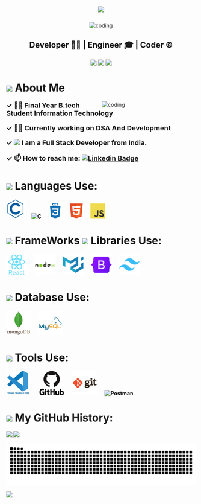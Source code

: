 
<h1 align="center">
  <img src="https://capsule-render.vercel.app/api?type=waving&color=gradient&text=Hey,+I'm+Shahnwaz!&height=100&section=header"/>
</h1>
<!-----h1---->

<div  align="center">
<img alt="coding" width="80" src="https://media.giphy.com/media/CwTvSiWflgCGKgz5eb/giphy.gif">
</div>


<span style="color:#39FF14"><h2 align="center" color="#39FF14"> Developer 🧑‍💻 | Engineer 🎓 | Coder  ©️ </h2></span>


<div id="header" align="center">
  <img src="https://media.giphy.com/media/M9gbBd9nbDrOTu1Mqx/giphy.gif" width="100"/>
  <img src="https://media.giphy.com/media/QssGEmpkyEOhBCb7e1/giphy.gif" width="100" />
  <img src="https://media.giphy.com/media/Ll22OhMLAlVDb8UQWe/giphy.gif" width="100" /> 
</div>


<h1></h1>

<!-- About -->
<h1>
 <img src="https://media.giphy.com/media/Pjaar9PMPIJoh2LySv/giphy.gif" width="20" />
About Me 
  
</h1>


<img align="right" alt="coding" width="250" src="https://media.giphy.com/media/p2GaqIvO2CghxLofci/giphy.gif">


<span style="font-size: 18px">
  
<p >

<b>✓<b> 👨‍🎓 Final Year B.tech Student **Information Technology**

<b>✓<b> 👨‍💻 Currently working on **DSA And Development**

<b>✓<b> <img src="https://media.giphy.com/media/WUlplcMpOCEmTGBtBW/giphy.gif" width="30"> I am a Full Stack Developer from India.
 
<b>✓<b>  📫 How to reach me: [![Linkedin Badge](https://img.shields.io/badge/-ShahnwazAnsari-blue?style=flat&logo=Linkedin&logoColor=white)](https://www.linkedin.com/in/shahnwaz-ansari/)
</p>
</span>

 <h1> <img src="https://media.giphy.com/media/QssGEmpkyEOhBCb7e1/giphy.gif" width="30" />
Languages Use:</h1>

<p> 
<img src="https://github.com/devicons/devicon/blob/master/icons/c/c-line.svg" title="C" alt="C" width="50" height="50"/>&nbsp;&nbsp;&nbsp;&nbsp;
<img src="https://upload.wikimedia.org/wikipedia/commons/1/18/ISO_C%2B%2B_Logo.svg" title="C" alt="C" width="50" height="50"/>&nbsp;&nbsp;&nbsp;&nbsp;
<img src="https://github.com/devicons/devicon/blob/master/icons/css3/css3-plain-wordmark.svg"  title="CSS3" alt="CSS" width="40" height="40"/>&nbsp;&nbsp;&nbsp;&nbsp;
<img src="https://github.com/devicons/devicon/blob/master/icons/html5/html5-original.svg" title="HTML5" alt="HTML" width="40" height="40"/>&nbsp;&nbsp;&nbsp;&nbsp;
<img src="https://github.com/devicons/devicon/blob/master/icons/javascript/javascript-original.svg" title="JavaScript" alt="JavaScript" width="40" height="40"/>&nbsp;&nbsp;&nbsp;&nbsp;
</p> 

<h1> <img src="https://media.giphy.com/media/eNAsjO55tPbgaor7ma/giphy.gif" width="30" />
FrameWorks <img src="https://media.giphy.com/media/KFiyMLUgNVRk0nEUoV/giphy.gif" width="30" /> Libraries Use:</h1>

<p>
<img src="https://github.com/devicons/devicon/blob/master/icons/react/react-original-wordmark.svg" title="React" alt="React" width="55"/>&nbsp;&nbsp;&nbsp;&nbsp;&nbsp;
<img src="https://github.com/devicons/devicon/blob/master/icons/nodejs/nodejs-original-wordmark.svg" title="NodeJs" alt="NodeJs" width="55"/>&nbsp;&nbsp;&nbsp;&nbsp;&nbsp;
<img src="https://github.com/devicons/devicon/blob/master/icons/materialui/materialui-original.svg" title="MUI" alt="MUI" width="55"/>&nbsp;&nbsp;&nbsp;&nbsp;&nbsp;
<img src="https://github.com/devicons/devicon/blob/master/icons/bootstrap/bootstrap-original.svg" title="Bootstrap" alt="Bootstrap" width="55"/>&nbsp;&nbsp;&nbsp;&nbsp;&nbsp;
<img src="https://github.com/devicons/devicon/blob/master/icons/tailwindcss/tailwindcss-plain.svg" title="Tailwind CSS" alt="Tailwind CSS" width="55" />&nbsp;&nbsp;&nbsp;&nbsp;

</p>
  

<h1> <img src="https://media.giphy.com/media/IUNycHoVqvLDowiiam/giphy.gif" width="50" />
Database Use:</h1>

<p>
<img src="https://github.com/devicons/devicon/blob/master/icons/mongodb/mongodb-original-wordmark.svg" title="MongoDB" alt="MongoDB" width="65" />&nbsp;&nbsp;&nbsp;&nbsp;&nbsp;
<img src="https://github.com/devicons/devicon/blob/master/icons/mysql/mysql-original-wordmark.svg" title="MySQL" alt="MYSQL" width="65" />&nbsp;&nbsp;&nbsp;&nbsp;
</p>
  
 
<h1> <img src="https://media.giphy.com/media/TgyarrvUBCkHdAJfBn/giphy.gif" width="50" />
Tools Use:</h1>

<p>
<img src="https://github.com/devicons/devicon/blob/master/icons/vscode/vscode-original-wordmark.svg" title="Vs Code" alt="VS Code" width="65" />&nbsp;&nbsp;&nbsp;&nbsp;&nbsp;&nbsp;
<img src="https://github.com/devicons/devicon/blob/master/icons/github/github-original-wordmark.svg" title="GitHub" alt="GitHub" width="65" />&nbsp;&nbsp;&nbsp;&nbsp;&nbsp;&nbsp;
<img src="https://github.com/devicons/devicon/blob/master/icons/git/git-original-wordmark.svg" title="Git" alt="Git" width="65" />&nbsp;&nbsp;&nbsp;&nbsp;&nbsp;
<img src="https://upload.wikimedia.org/wikipedia/commons/c/c2/Postman_%28software%29.png" title="PostMan" alt="Postman" width="95" height="40" />&nbsp;&nbsp;&nbsp;&nbsp;&nbsp;
</p>


<h1> <img src="https://media.giphy.com/media/TgyarrvUBCkHdAJfBn/giphy.gif" width="50" />
My GitHub History:</h1>
<a href="https://github.com/ShahnwazA78">
  <img height="180em" src="https://github-readme-stats.vercel.app/api?username=ShahnwazA78&theme=noctis_minimus&show_icons=true" />
  <img height="180em" src="https://github-readme-stats.vercel.app/api/top-langs/?username=ShahnwazA78&theme=noctis_minimus&layout=compact" />
</a>

![Snake animation](https://github.com/ShahnwazA78/ShahnwazAa/blob/master/github-contribution-grid-snake.svg)
  
<p align="left">
  <img src="https://capsule-render.vercel.app/api?type=waving&color=gradient&height=100&section=footer"/>
</p> 
  
